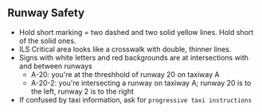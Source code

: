 ## Runway Safety

* Hold short marking = two dashed and two solid yellow lines.  Hold short of the solid ones.
* ILS Critical area looks like a crosswalk with double, thinner lines.
* Signs with white letters and red backgrounds are at intersections with and between runways
    * A-20: you're at the threshhold of runway 20 on taxiway A
    * A-20-2: you're intersecting a runway on taxiway A; runway 20 is to the left, runway 2 is to the right
* If confused by taxi information, ask for `progressive taxi instructions`